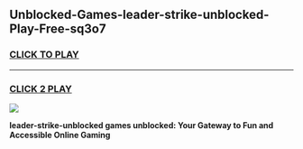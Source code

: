 
## Unblocked-Games-leader-strike-unblocked-Play-Free-sq3o7
<h3>
<a href="https://premium76.site?title=leader-strike-unblocked&ref=23A">CLICK TO PLAY</a></h3>
<hr>

<h3>
<a href="https://premium76.site?title=leader-strike-unblocked&ref=23A">CLICK 2 PLAY</a>
  
</h3>

<a href="https://premium76.site?title=leader-strike-unblocked&ref=23A"><img src="https://clearcache.store/games.png"></a>


**leader-strike-unblocked games unblocked: Your Gateway to Fun and Accessible Online Gaming**
